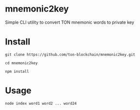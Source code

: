 # mnemonic2key

Simple CLI utility to convert TON mnemonic words to private key

# Install

```
git clone https://github.com/ton-blockchain/mnemonic2key.git

cd mnemonic2key

npm install
```

# Usage

`node index word1 word2 ... word24`
